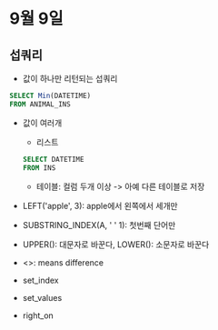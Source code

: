 # 9월 9일

## 섭쿼리
* 값이 하나만 리턴되는 섭쿼리
```sql
SELECT Min(DATETIME)
FROM ANIMAL_INS
```
* 값이 여러개
    * 리스트
    ```sql
    SELECT DATETIME
    FROM INS
    ```
    * 테이블: 컬럼 두개 이상
    -> 아예 다른 테이블로 저장

* LEFT('apple', 3): apple에서 왼쪽에서 세개만 
* SUBSTRING_INDEX(A, ' ' 1): 첫번째 단어만
* UPPER(): 대문자로 바꾼다, LOWER(): 소문자로 바꾼다
* <>: means difference

* set_index
* set_values
* right_on